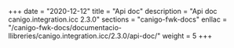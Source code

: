 +++
date        = "2020-12-12"
title       = "Api doc"
description = "Api doc canigo.integration.icc 2.3.0"
sections    = "canigo-fwk-docs"
enllac		= "/canigo-fwk-docs/documentacio-llibreries/canigo.integration.icc/2.3.0/api-doc/"
weight		= 5
+++
